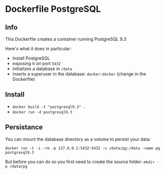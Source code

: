 # Dockerfile PostgreSQL

## Info

This Dockerfile creates a container running PostgreSQL 9.3

Here's what it does in particular:

- Install PostgreSQL
- exposing it on port `5432`
- initializes a database in `/data`
- inserts a superuser in the database: `docker:docker` (change in the Dockerfile)


## Install

- `docker build -t "postgresql9.3" .`
- `docker run -d postgresql9.3`


## Persistance

You can mount the database directory as a volume to persist your data:

`docker run -t -i -rm -p 127.0.0.1:5432:5432 -v /data/pg:/data -name pg postgresql9.3`

But before you can do so you first need to create the source folder: `mkdir -p /data/pg`

